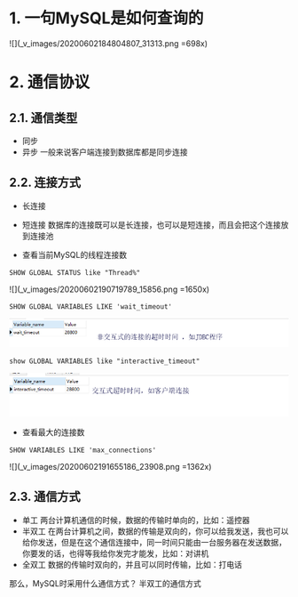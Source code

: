 
# 1. 一句MySQL是如何查询的
![](_v_images/20200602184804807_31313.png =698x)
# 2. 通信协议
## 2.1. 通信类型
- 同步
- 异步
一般来说客户端连接到数据库都是同步连接
## 2.2. 连接方式
- 长连接
- 短连接
数据库的连接既可以是长连接，也可以是短连接，而且会把这个连接放到连接池

- 查看当前MySQL的线程连接数
```
SHOW GLOBAL STATUS like "Thread%"
```
![](_v_images/20200602190719789_15856.png =1650x)

```
SHOW GLOBAL VARIABLES LIKE 'wait_timeout'
```
![](_v_images/20200602191035900_4284.png)

```
show GLOBAL VARIABLES like "interactive_timeout"
```
![](_v_images/20200602191410818_3548.png)

- 查看最大的连接数
```
SHOW VARIABLES LIKE 'max_connections'
```

![](_v_images/20200602191655186_23908.png =1362x)

## 2.3. 通信方式
- 单工
两台计算机通信的时候，数据的传输时单向的，比如：遥控器
- 半双工
在两台计算机之间，数据的传输是双向的，你可以给我发送，我也可以给你发送，但是在这个通信连接中，同一时间只能由一台服务器在发送数据，你要发的话，也得等我给你发完才能发，比如：对讲机
- 全双工
数据的传输时双向的，并且可以同时传输，比如：打电话

那么，MySQL时采用什么通信方式？
半双工的通信方式


